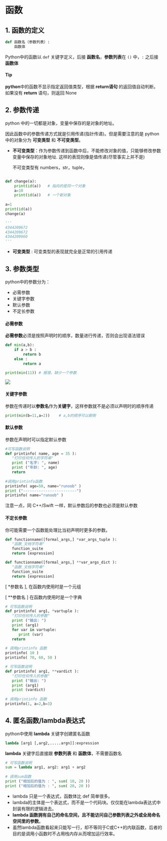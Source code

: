 # 函数 

## 1. 函数的定义


```python
def 函数名（参数列表）:
    函数体
```
Python中的函数以 `def` 关键字定义，后接 **函数名**，**参数列表**在 ` () ` 中，` : ` 之后接**函数体**
​

#### Tip
**python**中的函数不显示指定返回值类型，根据 **return语句** 的返回值自动判断。 如果没有 **return** 语句，则返回 None
​

## 2. 参数传递

python 中的一切都是对象，变量中保存的是对象的地址。

因此函数中的参数传递方式就是引用传递(指针传递)。但是需要注意的是 python 中的对象分为 **可变类型** 和 **不可变类型**。

- **不可变类型**：作为参数传递到函数中后，不能修改对象的值，只能够修改参数变量中保存的对象地址. 这样的表现则像是值传递(尽管事实上并不是)

   不可变类型有 numbers，str，tuple，


```python

def change(a):
    print(id(a))   # 指向的是同一个对象
    a=10
    print(id(a))   # 一个新对象
 
a=1
print(id(a))
change(a)

'''
4344209672
4344209672
4344209960
'''

```

- **可变类型** : 可变类型的表现就完全是正常的引用传递


## 3. 参数类型

python中的参数分为：

- 必需参数
- 关键字参数
- 默认参数
- 不定长参数

#### 必需参数

**必需参数**必须是按照声明时的顺序，数量进行传递，否则会出现语法错误

```python
def min(a,b):
    if a > b :
        return b
    else :
        return a

print(min(11)) # 报错，缺少一个参数
```

![](https://github.com/existorlive/existorlivepic/raw/master/202112030147517.png)
#### 关键字参数

参数在传递时以**参数名**作为**关键字**，这样参数就不是必须以声明时的顺序传递

```python
print(min(b=11,a=2))    # a,b的顺序可以颠倒
```

#### 默认参数

参数在声明时可以指定默认参数

```python
#可写函数说明
def printinfo( name, age = 35 ):
   "打印任何传入的字符串"
   print ("名字: ", name)
   print ("年龄: ", age)
   return
 
#调用printinfo函数
printinfo( age=50, name="runoob" )
print ("------------------------")
printinfo( name="runoob" )
```

注意一点，同 C++/Swift 一样，默认参数后的参数也必须是默认参数

#### 不定长参数

你可能需要一个函数能处理比当初声明时更多的参数。

```python
def functionname([formal_args,] *var_args_tuple ):
   "函数_文档字符串"
   function_suite
   return [expression]

def functionname([formal_args,] **var_args_dict ):
   "函数_文档字符串"
   function_suite
   return [expression]
```

[ *参数名 ], 在函数内使用时是一个元组

[ **参数名 ] 在函数内使用时是一个字典

```python
# 可写函数说明
def printinfo( arg1, *vartuple ):
   "打印任何传入的参数"
   print ("输出: ")
   print (arg1)
   for var in vartuple:
      print (var)
   return
 
# 调用printinfo 函数
printinfo( 10 )
printinfo( 70, 60, 50 )

# 可写函数说明
def printinfo( arg1, **vardict ):
   "打印任何传入的参数"
   print ("输出: ")
   print (arg1)
   print (vardict)
 
# 调用printinfo 函数
printinfo(1, a=2,b=3)
```

## 4. 匿名函数/lambda表达式

python中使用 **lambda** 关键字创建匿名函数

```python
lambda [arg1 [,arg2,.....argn]]:expression
```
**lambda** 关键字后直接跟 **参数列表** 和 **函数体**，不需要函数名

```python
# 可写函数说明
sum = lambda arg1, arg2: arg1 + arg2
 
# 调用sum函数
print ("相加后的值为 : ", sum( 10, 20 ))
print ("相加后的值为 : ", sum( 20, 20 ))
```

- lambda 只是一个表达式，函数体比 def 简单很多。
- lambda的主体是一个表达式，而不是一个代码块。仅仅能在lambda表达式中封装有限的逻辑进去。
- **lambda 函数拥有自己的命名空间，且不能访问自己参数列表之外或全局命名空间里的参数**。
- 虽然lambda函数看起来只能写一行，却不等同于C或C++的内联函数，后者的目的是调用小函数时不占用栈内存从而增加运行效率。
